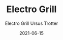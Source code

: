 ---
date: '2021-06-15'
title: Electro Grill
subtitle: Electro Grill Ursus Trotter
image: https://lh3.googleusercontent.com/pw/ACtC-3e9ywDTVjwssIZkV88tDDuObffUBGwlaClttH136wB_GuWtUzOFmaZsXNVK3kpLrFmIAfFxVkj9GXDRIrj6FAbbCb3YW6XJH4VRh4nNyJN7YEN0Xeh0SrHDfNjcGvXo8HazYHDLw_a7ggxQu8Q_WE6ihQ=w828-h621-no?authuser=0
price: $ 25.000
weight: 25
description: Parrilla Electrica marca Ursus Trotter, excelente performance. Bandeja plastica recoje jugos dañada, pero funcional.
link: 
exclude: false
---